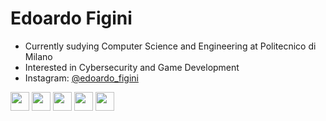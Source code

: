 # Edoardo Figini

- Currently sudying Computer Science and Engineering at Politecnico di Milano
- Interested in Cybersecurity and Game Development
- Instagram: [@edoardo_figini](https://www.instagram.com/edoardo_figini)

<!---
![](https://img.shields.io/badge/Python-FFD43B?style=for-the-badge&logo=python&logoColor=blue)
![](https://img.shields.io/badge/c-%2300599C.svg?style=for-the-badge&logo=c&logoColor=white)
![](https://img.shields.io/badge/C%23-239120?style=for-the-badge&logo=c-sharp&logoColor=white)
![](https://img.shields.io/badge/LaTeX-47A141?style=for-the-badge&logo=LaTeX&logoColor=white)
-->

<img height=30 src="https://cdn.jsdelivr.net/gh/devicons/devicon/icons/python/python-original.svg"/> <img height=30 src="https://cdn.jsdelivr.net/gh/devicons/devicon/icons/c/c-original.svg"/> <img height=30 src="https://cdn.jsdelivr.net/gh/devicons/devicon/icons/csharp/csharp-original.svg"/> <img height=30 src="https://cdn.jsdelivr.net/gh/devicons/devicon/icons/linux/linux-original.svg"/> <img height=30 src="https://cdn.jsdelivr.net/gh/devicons/devicon/icons/unity/unity-original.svg"/>

